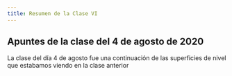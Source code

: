 ```yaml
---
title: Resumen de la Clase VI
---
```


## Apuntes de la clase del 4 de agosto de 2020

La clase del día 4 de agosto fue una continuación de las superficies de nivel que estabamos viendo en la clase anterior

